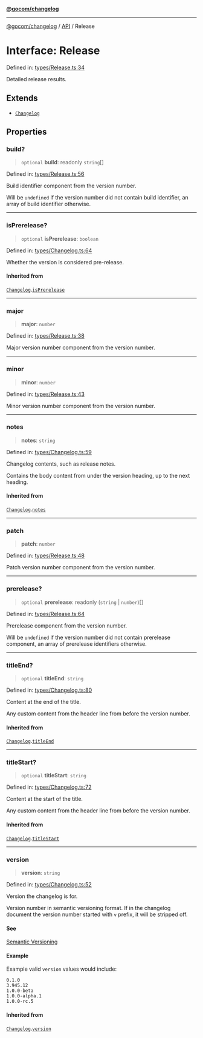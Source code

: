 [**@gocom/changelog**](../README.md)

***

[@gocom/changelog](../README.md) / [API](../Public/API.md) / Release

# Interface: Release

Defined in: [types/Release.ts:34](https://github.com/gocom/changelog/blob/d7610e18677cf5f8af9dd71b6bce7f7fdfcc40fa/src/types/Release.ts#L34)

Detailed release results.

## Extends

- [`Changelog`](API.Changelog.md)

## Properties

### build?

> `optional` **build**: readonly `string`[]

Defined in: [types/Release.ts:56](https://github.com/gocom/changelog/blob/d7610e18677cf5f8af9dd71b6bce7f7fdfcc40fa/src/types/Release.ts#L56)

Build identifier component from the version number.

Will be `undefined` if the version number did not contain build identifier, an array of build identifier
otherwise.

***

### isPrerelease?

> `optional` **isPrerelease**: `boolean`

Defined in: [types/Changelog.ts:64](https://github.com/gocom/changelog/blob/d7610e18677cf5f8af9dd71b6bce7f7fdfcc40fa/src/types/Changelog.ts#L64)

Whether the version is considered pre-release.

#### Inherited from

[`Changelog`](API.Changelog.md).[`isPrerelease`](API.Changelog.md#isprerelease)

***

### major

> **major**: `number`

Defined in: [types/Release.ts:38](https://github.com/gocom/changelog/blob/d7610e18677cf5f8af9dd71b6bce7f7fdfcc40fa/src/types/Release.ts#L38)

Major version number component from the version number.

***

### minor

> **minor**: `number`

Defined in: [types/Release.ts:43](https://github.com/gocom/changelog/blob/d7610e18677cf5f8af9dd71b6bce7f7fdfcc40fa/src/types/Release.ts#L43)

Minor version number component from the version number.

***

### notes

> **notes**: `string`

Defined in: [types/Changelog.ts:59](https://github.com/gocom/changelog/blob/d7610e18677cf5f8af9dd71b6bce7f7fdfcc40fa/src/types/Changelog.ts#L59)

Changelog contents, such as release notes.

Contains the body content from under the version heading, up to the next heading.

#### Inherited from

[`Changelog`](API.Changelog.md).[`notes`](API.Changelog.md#notes)

***

### patch

> **patch**: `number`

Defined in: [types/Release.ts:48](https://github.com/gocom/changelog/blob/d7610e18677cf5f8af9dd71b6bce7f7fdfcc40fa/src/types/Release.ts#L48)

Patch version number component from the version number.

***

### prerelease?

> `optional` **prerelease**: readonly (`string` \| `number`)[]

Defined in: [types/Release.ts:64](https://github.com/gocom/changelog/blob/d7610e18677cf5f8af9dd71b6bce7f7fdfcc40fa/src/types/Release.ts#L64)

Prerelease component from the version number.

Will be `undefined` if the version number did not contain prerelease component, an array of prerelease identifiers
otherwise.

***

### titleEnd?

> `optional` **titleEnd**: `string`

Defined in: [types/Changelog.ts:80](https://github.com/gocom/changelog/blob/d7610e18677cf5f8af9dd71b6bce7f7fdfcc40fa/src/types/Changelog.ts#L80)

Content at the end of the title.

Any custom content from the header line from before the version
number.

#### Inherited from

[`Changelog`](API.Changelog.md).[`titleEnd`](API.Changelog.md#titleend)

***

### titleStart?

> `optional` **titleStart**: `string`

Defined in: [types/Changelog.ts:72](https://github.com/gocom/changelog/blob/d7610e18677cf5f8af9dd71b6bce7f7fdfcc40fa/src/types/Changelog.ts#L72)

Content at the start of the title.

Any custom content from the header line from before the version
number.

#### Inherited from

[`Changelog`](API.Changelog.md).[`titleStart`](API.Changelog.md#titlestart)

***

### version

> **version**: `string`

Defined in: [types/Changelog.ts:52](https://github.com/gocom/changelog/blob/d7610e18677cf5f8af9dd71b6bce7f7fdfcc40fa/src/types/Changelog.ts#L52)

Version the changelog is for.

Version number in semantic versioning format. If in the changelog document the version number started
with `v` prefix, it will be stripped off.

#### See

[Semantic Versioning](https://semver.org/)

#### Example

Example valid `version` values would include:
```
0.1.0
3.945.12
1.0.0-beta
1.0.0-alpha.1
1.0.0-rc.5
```

#### Inherited from

[`Changelog`](API.Changelog.md).[`version`](API.Changelog.md#version)
